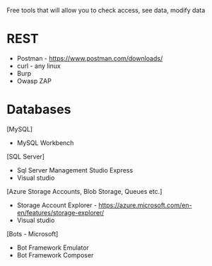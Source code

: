 Free tools that will allow you to check access, see data, modify data 

# REST
- Postman - https://www.postman.com/downloads/
- curl - any linux 
- Burp
- Owasp ZAP

# Databases
[MySQL]
- MySQL Workbench

[SQL Server]
- Sql Server Management Studio Express
- Visual studio

[Azure Storage Accounts, Blob Storage, Queues etc.]
- Storage Account Explorer - https://azure.microsoft.com/en-en/features/storage-explorer/
- Visual studio

[Bots - Microsoft]
- Bot Framework Emulator
- Bot Framework Composer
